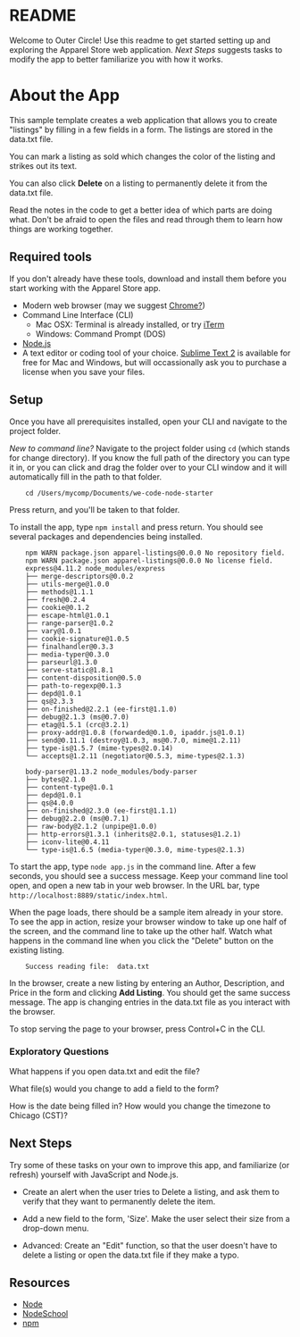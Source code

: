 # README
Welcome to Outer Circle!
Use this readme to get started setting up and exploring the Apparel Store web application. *Next Steps* suggests tasks to modify the app to better familiarize you with how it works.

# About the App

This sample template creates a web application that allows you to create "listings" by filling in a few fields in a form. The listings are stored in the data.txt file.

You can mark a listing as sold which changes the color of the listing and strikes out its text. 

You can also click **Delete** on a listing to permanently delete it from the data.txt file.

Read the notes in the code to get a better idea of which parts are doing what. Don't be afraid to open the files and read through them to learn how things are working together. 

## Required tools

If you don't already have these tools, download and install them before you start working with the Apparel Store app.

* Modern web browser (may we suggest [Chrome?](https://www.google.com/chrome/browser))
* Command Line Interface (CLI)
	* Mac OSX: Terminal is already installed, or try [iTerm](https://www.iterm2.com/)
	* Windows: Command Prompt (DOS)
* [Node.js](https://nodejs.org/download/) 
* A text editor or coding tool of your choice. [Sublime Text 2](http://www.sublimetext.com/2) is available for free for Mac and Windows, but will occassionally ask you to purchase a license when you save your files. 

## Setup

Once you have all prerequisites installed, open your CLI and navigate to the project folder.

_New to command line?_ Navigate to the project folder using `cd` (which stands for change directory). If you know the full path of the directory you can type it in, or you can click and drag the folder over to your CLI window and it will automatically fill in the path to that folder.

		cd /Users/mycomp/Documents/we-code-node-starter

Press return, and you'll be taken to that folder.

To install the app, type `npm install` and press return. You should see several packages and dependencies being installed.

~~~
	npm WARN package.json apparel-listings@0.0.0 No repository field.
	npm WARN package.json apparel-listings@0.0.0 No license field.
	express@4.11.2 node_modules/express
	├── merge-descriptors@0.0.2
	├── utils-merge@1.0.0
	├── methods@1.1.1
	├── fresh@0.2.4
	├── cookie@0.1.2
	├── escape-html@1.0.1
	├── range-parser@1.0.2
	├── vary@1.0.1
	├── cookie-signature@1.0.5
	├── finalhandler@0.3.3
	├── media-typer@0.3.0
	├── parseurl@1.3.0
	├── serve-static@1.8.1
	├── content-disposition@0.5.0
	├── path-to-regexp@0.1.3
	├── depd@1.0.1
	├── qs@2.3.3
	├── on-finished@2.2.1 (ee-first@1.1.0)
	├── debug@2.1.3 (ms@0.7.0)
	├── etag@1.5.1 (crc@3.2.1)
	├── proxy-addr@1.0.8 (forwarded@0.1.0, ipaddr.js@1.0.1)
	├── send@0.11.1 (destroy@1.0.3, ms@0.7.0, mime@1.2.11)
	├── type-is@1.5.7 (mime-types@2.0.14)
	└── accepts@1.2.11 (negotiator@0.5.3, mime-types@2.1.3)

	body-parser@1.13.2 node_modules/body-parser
	├── bytes@2.1.0
	├── content-type@1.0.1
	├── depd@1.0.1
	├── qs@4.0.0
	├── on-finished@2.3.0 (ee-first@1.1.1)
	├── debug@2.2.0 (ms@0.7.1)
	├── raw-body@2.1.2 (unpipe@1.0.0)
	├── http-errors@1.3.1 (inherits@2.0.1, statuses@1.2.1)
	├── iconv-lite@0.4.11
	└── type-is@1.6.5 (media-typer@0.3.0, mime-types@2.1.3)
~~~

To start the app, type `node app.js` in the command line. After a few seconds, you should see a success message. Keep your command line tool open, and open a new tab in your web browser. In the URL bar, type `http://localhost:8889/static/index.html`.

When the page loads, there should be a sample item already in your store. To see the app in action, resize your browser window to take up one half of the screen, and the command line to take up the other half. Watch what happens in the command line when you click the "Delete" button on the existing listing. 

		Success reading file:  data.txt

In the browser, create a new listing by entering an Author, Description, and Price in the form and clicking **Add Listing**. You should get the same success message. The app is changing entries in the data.txt file as you interact with the browser. 

To stop serving the page to your browser, press Control+C in the CLI.


### Exploratory Questions 

What happens if you open data.txt and edit the file?

What file(s) would you change to add a field to the form?

How is the date being filled in? How would you change the timezone to Chicago (CST)?

## Next Steps

Try some of these tasks on your own to improve this app, and familiarize (or refresh) yourself with JavaScript and Node.js.

* Create an alert when the user tries to Delete a listing, and ask them to verify that they want to permanently delete the item.

* Add a new field to the form, 'Size'. Make the user select their size from a drop-down menu.

* Advanced: Create an "Edit" function, so that the user doesn't have to delete a listing or open the data.txt file if they make a typo.

## Resources

* [Node](https://nodejs.org/)
* [NodeSchool](http://nodeschool.io/)
* [npm](https://www.npmjs.com/)
